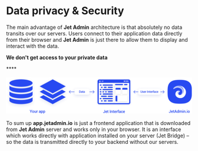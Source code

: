 # Data privacy & Security

The main advantage of **Jet Admin** architecture is that absolutely no data transits over our servers. Users connect to their application data directly from their browser and **Jet Admin** is just there to allow them to display and interact with the data. 

**We don't get access to your private data** 

\*\*\*\*

![](../.gitbook/assets/image%20%2823%29.png)

To sum up **app.jetadmin.io** is just a frontend application that is downloaded from **Jet Admin** server and works only in your browser. It is an interface which works directly with application installed on your server \(Jet Bridge\) – so the data is transmitted directly to your backend without our servers.

